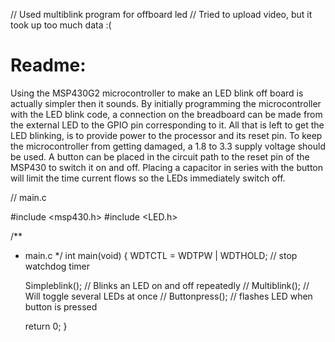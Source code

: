 // Used multiblink program for offboard led 
// Tried to upload video, but it took up too much data :(

# Readme:

Using the MSP430G2 microcontroller to make an LED blink off board is actually simpler then it sounds. By initially programming the microcontroller with the LED blink code, a connection on the breadboard can be made from the external LED to the GPIO pin corresponding to it. All that is left to get the LED blinking, is to provide power to the processor and its reset pin. To keep the microcontroller from getting damaged, a 1.8 to 3.3 supply voltage should be used. A button can be placed in the circuit path to the reset pin of the MSP430 to switch it on and off. Placing a capacitor in series with the button will limit the time current flows so the LEDs immediately switch off. 


// main.c

#include <msp430.h> 
#include <LED.h>


/**
 * main.c
 */
int main(void)
{
	  WDTCTL = WDTPW | WDTHOLD;	// stop watchdog timer
	
    Simpleblink(); // Blinks an LED on and off repeatedly
 // Multiblink(); // Will toggle several LEDs at once
 // Buttonpress(); // flashes LED when button is pressed

	return 0;
}

